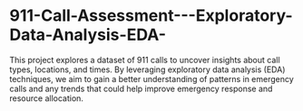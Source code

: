 # 911-Call-Assessment---Exploratory-Data-Analysis-EDA-
This project explores a dataset of 911 calls to uncover insights about call types, locations, and times. By leveraging exploratory data analysis (EDA) techniques, we aim to gain a better understanding of patterns in emergency calls and any trends that could help improve emergency response and resource allocation.

